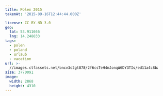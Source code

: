 ```yaml
---
title: Polen 2015
takenAt: '2015-09-16T12:44:44.000Z'

license: CC BY-ND 3.0
geo:
  lat: 53.911666
  lng: 14.248833
tags:
  - polen
  - poland
  - urlaub
  - vacation
url: >-
  //images.ctfassets.net/bncv3c2gt878/2f6csTeH4mJonqW6DY3TIs/ed11a4c8bacc4a47784057c6dfaf7a68/polen-2015_25325044964_o
size: 3770091
image:
  width: 2868
  height: 4310
---
```

